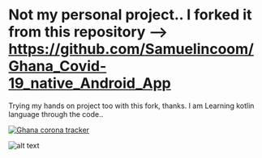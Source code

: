 # Not my personal project..  I forked it from this repository --> https://github.com/Samuelincoom/Ghana_Covid-19_native_Android_App

Trying my hands on project too with this fork, thanks. I am Learning kotlin language through the code..


<a href="https://dl.orangedox.com/GhanaCovidCasesNativeApp" rel="nofollow">
<img alt="Ghana corona tracker" src="https://i.ibb.co/8YDvwLw/trydemo.png">
</a>


![alt text](https://raw.githubusercontent.com/Samuelincoom/Ghana_Covid-19_native_Android_App/master/app-screenshots-fb-ad-2-min.png)






